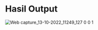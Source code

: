# Hasil Output
![Web capture_13-10-2022_11249_127 0 0 1](https://user-images.githubusercontent.com/86896867/195496901-fe079543-59f7-452f-af64-8849b3e08d5b.jpeg)
